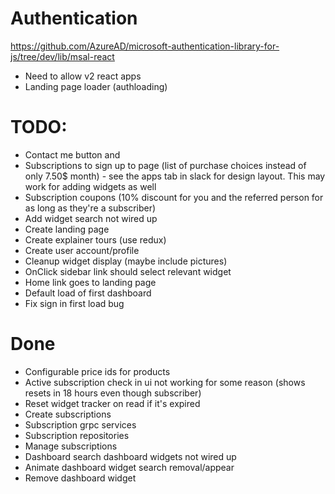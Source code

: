 # Authentication
https://github.com/AzureAD/microsoft-authentication-library-for-js/tree/dev/lib/msal-react

- Need to allow v2 react apps
- Landing page loader (authloading)


# TODO:
- Contact me button and 
- Subscriptions to sign up to page (list of purchase choices instead of only 7.50$ month) - see the apps tab in slack for design layout. This may work for adding widgets as well
- Subscription coupons (10% discount for you and the referred person for as long as they're a subscriber)
- Add widget search not wired up
- Create landing page
- Create explainer tours (use redux)
- Create user account/profile
- Cleanup widget display (maybe include pictures)
- OnClick sidebar link should select relevant widget
- Home link goes to landing page
- Default load of first dashboard
- Fix sign in first load bug

# Done
- Configurable price ids for products
- Active subscription check in ui not working for some reason (shows resets in 18 hours even though subscriber)
- Reset widget tracker on read if it's expired
- Create subscriptions
- Subscription grpc services
- Subscription repositories
- Manage subscriptions
- Dashboard search dashboard widgets not wired up
- Animate dashboard widget search removal/appear
- Remove dashboard widget